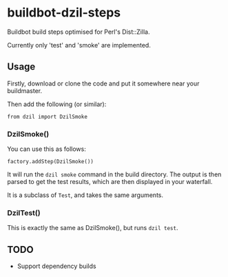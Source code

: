 buildbot-dzil-steps
===================

Buildbot build steps optimised for Perl's Dist::Zilla.

Currently only 'test' and 'smoke' are implemented.

Usage
-----

Firstly, download or clone the code and put it somewhere near your buildmaster.

Then add the following (or similar):

    from dzil import DzilSmoke

### DzilSmoke()

You can use this as follows:

    factory.addStep(DzilSmoke())

It will run the `dzil smoke` command in the build directory. The output is then parsed to get the test results, which are then displayed in your waterfall.

It is a subclass of `Test`, and takes the same arguments.

### DzilTest()

This is exactly the same as DzilSmoke(), but runs `dzil test`.

TODO
----
- Support dependency builds
